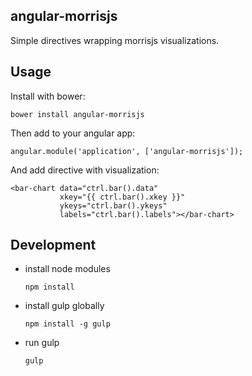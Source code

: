 ## angular-morrisjs
Simple directives wrapping morrisjs visualizations.

## Usage
Install with bower:
```
bower install angular-morrisjs
```

Then add to your angular app:
```
angular.module('application', ['angular-morrisjs']);
```

And add directive with visualization:
```
<bar-chart data="ctrl.bar().data"
           xkey="{{ ctrl.bar().xkey }}"
           ykeys="ctrl.bar().ykeys"
           labels="ctrl.bar().labels"></bar-chart>
```

## Development
* install node modules
    ```
    npm install
    ```
* install gulp globally
    ```
    npm install -g gulp
    ```
* run gulp
    ```
    gulp
    ```
